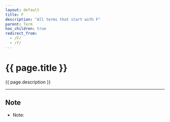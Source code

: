 ```yaml
---
layout: default
title: F
description: "All terms that start with F"
parent: Term
has_children: true
redirect_from:
  - /F/
  - /f/
---
```

# {{ page.title }}
{{ page.description }}

* * * 

## Note
- Note:
